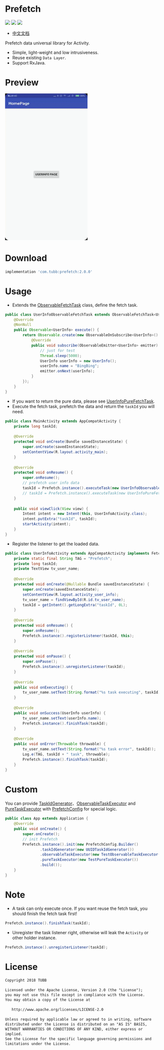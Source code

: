 # Prefetch
![](https://img.shields.io/badge/minSdkVersion-14-brightgreen.svg) ![](https://img.shields.io/badge/release-v2.0.0-brightgreen.svg) [![](https://img.shields.io/badge/license-Apache%202-lightgrey.svg)](https://www.apache.org/licenses/LICENSE-2.0.html)

- [中文文档](http://tubb.github.io/2018/03/20/%E6%95%B0%E6%8D%AE%E9%A2%84%E5%8F%96%E5%B0%8F%E8%BD%AE%E5%AD%90/)

Prefetch data universal library for Activity.
- Simple, light-weight and low intrusiveness.
- Reuse existing `Data Layer`.
- Support RxJava. 

# Preview
![Preview](https://github.com/TUBB/Prefetch/blob/master/art/preview.gif)

# Download
```groovy
implementation 'com.tubb:prefetch:2.0.0'
```

# Usage
- Extends the [ObservableFetchTask](https://github.com/TUBB/Prefetch/blob/master/library/src/main/java/com/tubb/prefetch/ObservableFetchTask.java) class, define the fetch task.
```java
public class UserInfoObservableFetchTask extends ObservableFetchTask<UserInfo> {
    @Override
    @NonNull
    public Observable<UserInfo> execute() {
        return Observable.create(new ObservableOnSubscribe<UserInfo>() {
            @Override
            public void subscribe(ObservableEmitter<UserInfo> emitter) throws Exception {
                // just for test
                Thread.sleep(5000);
                UserInfo userInfo = new UserInfo();
                userInfo.name = "BingBing";
                emitter.onNext(userInfo);
            }
        });
    }
}
```
- If you want to return the pure data, please see [UserInfoPureFetchTask](https://github.com/TUBB/Prefetch/blob/master/library/src/main/java/com/tubb/prefetch/UserInfoPureFetchTask.java).
- Execute the fetch task, prefetch the data and return the `taskId` you will need.
```java
public class MainActivity extends AppCompatActivity {
    private long taskId;

    @Override
    protected void onCreate(Bundle savedInstanceState) {
        super.onCreate(savedInstanceState);
        setContentView(R.layout.activity_main);
    }

    @Override
    protected void onResume() {
        super.onResume();
        // prefetch user info data
        taskId = Prefetch.instance().executeTask(new UserInfoObservableFetchTask());
        // taskId = Prefetch.instance().executeTask(new UserInfoPureFetchTask());
    }

    public void viewClick(View view) {
        Intent intent = new Intent(this, UserInfoActivity.class);
        intent.putExtra("taskId", taskId);
        startActivity(intent);
    }
}
```
- Register the listener to get the loaded data.
```java
public class UserInfoActivity extends AppCompatActivity implements FetchTask.Listener<UserInfo> {
    private static final String TAG = "Prefetch";
    private long taskId;
    private TextView tv_user_name;

    @Override
    protected void onCreate(@Nullable Bundle savedInstanceState) {
        super.onCreate(savedInstanceState);
        setContentView(R.layout.activity_user_info);
        tv_user_name = findViewById(R.id.tv_user_name);
        taskId = getIntent().getLongExtra("taskId", 0L);
    }

    @Override
    protected void onResume() {
        super.onResume();
        Prefetch.instance().registerListener(taskId, this);
    }

    @Override
    protected void onPause() {
        super.onPause();
        Prefetch.instance().unregisterListener(taskId);
    }

    @Override
    public void onExecuting() {
        tv_user_name.setText(String.format("%s task executing", taskId));
    }

    @Override
    public void onSuccess(UserInfo userInfo) {
        tv_user_name.setText(userInfo.name);
        Prefetch.instance().finishTask(taskId);
    }

    @Override
    public void onError(Throwable throwable) {
        tv_user_name.setText(String.format("%s task error", taskId));
        Log.e(TAG, taskId + " task", throwable);
        Prefetch.instance().finishTask(taskId);
    }
}
```

# Custom
You can provide [TaskIdGenerator](https://github.com/TUBB/Prefetch/blob/master/library/src/main/java/com/tubb/prefetch/TaskIdGenerator.java)、[ObservableTaskExecutor](https://github.com/TUBB/Prefetch/blob/master/library/src/main/java/com/tubb/prefetch/ObservableTaskExecutor.java) and [PureTaskExecutor](https://github.com/TUBB/Prefetch/blob/master/library/src/main/java/com/tubb/prefetch/PureTaskExecutor.java) with [PrefetchConfig](https://github.com/TUBB/Prefetch/blob/master/library/src/main/java/com/tubb/prefetch/PrefetchConfig.java) for special logic.
```java
public class App extends Application {
    @Override
    public void onCreate() {
        super.onCreate();
        // init Prefetch
        Prefetch.instance().init(new PrefetchConfig.Builder()
                .taskIdGenerator(new UUIDTaskIdGenerator())
                .observableTaskExecutor(new TestObservableTaskExecutor())
                .pureTaskExecutor(new TestPureTaskExecutor())
                .build());
    }
}
```

# Note
- A task can only execute once. If you want reuse the fetch task, you should finish the fetch task first!
```java
Prefetch.instance().finishTask(taskId);
```
- Unregister the task listener right, otherwise will leak the `Activity` or other holder instance.
```java
Prefetch.instance().unregisterListener(taskId);
```

# License

    Copyright 2018 TUBB

    Licensed under the Apache License, Version 2.0 (the "License");
    you may not use this file except in compliance with the License.
    You may obtain a copy of the License at

       http://www.apache.org/licenses/LICENSE-2.0

    Unless required by applicable law or agreed to in writing, software
    distributed under the License is distributed on an "AS IS" BASIS,
    WITHOUT WARRANTIES OR CONDITIONS OF ANY KIND, either express or implied.
    See the License for the specific language governing permissions and
    limitations under the License.    